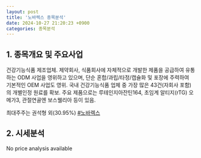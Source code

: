 ```yaml
---
layout: post
title: '노바렉스 종목분석'
date: 2024-10-27 21:20:23 +0900
categories: 종목분석
---
```


## 1. 종목개요 및 주요사업

건강기능식품 제조업체. 제약회사, 식품회사에 자체적으로 개발한 제품을 공급하여 유통하는 ODM 사업을 영위하고 있으며, 단순 혼합/과립/타정/캡슐화 및 포장에 주력하여 기본적인 OEM 사업도 영위. 국내 건강기능식품 업체 중 가장 많은 43건(자회사 포함)의 개별인정 원료를 확보. 주요 제품으로는 루테인지아잔틴164, 초임계 알티지(rTG) 오메가3, 관절연골엔 보스웰리아 등이 있음. 

최대주주는 권석형 외(30.95%)
[#노바렉스](#)

## 2. 시세분석

No price analysis available
